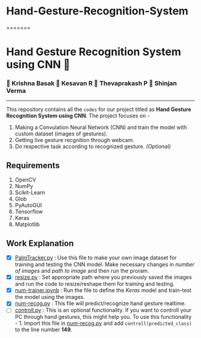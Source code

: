 # Hand-Gesture-Recognition-System
=======
# Hand Gesture Recognition System using CNN :white_heart:
### :boy: Krishna Basak :boy: Kesavan R :boy: Thevaprakash P :boy: Shinjan Verma
---------
This repository contains all the `codes` for our project titled as **Hand Gesture Recognition System using CNN**. The project focuses on -
1. Making a Convulation Neural Network (CNN) and train the model with custom dataset (images of gestures).
2. Getting live gesture recgnition through webcam.
3. Do respective task according to recognized gesture. _(Optional)_

## Requirements
1. OpenCV
2. NumPy
3. Scikit-Learn
4. Glob
5. PyAutoGUI
6. Tensorflow
7. Keras
8. Matplotlib

## Work Explanation
- [x] [PalmTracker.py](https://github.com/kr-basak/Hand-Gesture-Recognition-System/blob/main/PalmTracker.py) : Use this file to make your own image dataset for training and testing the CNN model. Make necessary changes in *number of images* and *path to image* and then run the proram.
- [x] [resize.py](https://github.com/kr-basak/Hand-Gesture-Recognition-System/blob/main/resize.py) : Set appropriate path where you previously saved the images and run the code to resize/reshape them for training and testing.
- [x] [num-trainer.ipynb](https://github.com/kr-basak/Hand-Gesture-Recognition-System/blob/main/num-trainer.ipynb) : Run the file to define the *Keras* model and train-test the model using the images.
- [x] [num-recog.py](https://github.com/kr-basak/Hand-Gesture-Recognition-System/blob/main/num-recog.py) : This file will predict/recognize hand gesture realtime.
- [ ] [controll.py](https://github.com/kr-basak/Hand-Gesture-Recognition-System/blob/main/controll.py) : This is an optional functionality. If you want to controll your PC through hand gestures, this might help you. To use this functionality - 1. Import this file in [num-recog.py](https://github.com/kr-basak/Hand-Gesture-Recognition-System/blob/main/num-recog.py) and add `controll(predicted_class)` to the line number **149**.